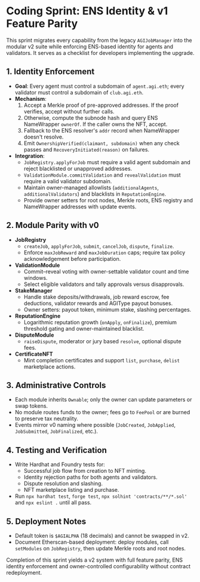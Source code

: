 # Coding Sprint: ENS Identity & v1 Feature Parity

This sprint migrates every capability from the legacy `AGIJobManager` into the modular v2 suite while enforcing ENS-based identity for agents and validators. It serves as a checklist for developers implementing the upgrade.

## 1. Identity Enforcement
- **Goal**: Every agent must control a subdomain of `agent.agi.eth`; every validator must control a subdomain of `club.agi.eth`.
- **Mechanism**:
  1. Accept a Merkle proof of pre-approved addresses. If the proof verifies, accept without further calls.
  2. Otherwise, compute the subnode hash and query ENS NameWrapper `ownerOf`. If the caller owns the NFT, accept.
  3. Fallback to the ENS resolver's `addr` record when NameWrapper doesn't resolve.
  4. Emit `OwnershipVerified(claimant, subdomain)` when any check passes and `RecoveryInitiated(reason)` on failures.
- **Integration**:
  - `JobRegistry.applyForJob` must require a valid agent subdomain and reject blacklisted or unapproved addresses.
  - `ValidationModule.commitValidation` and `revealValidation` must require a valid validator subdomain.
  - Maintain owner-managed allowlists (`additionalAgents`, `additionalValidators`) and blacklists in `ReputationEngine`.
  - Provide owner setters for root nodes, Merkle roots, ENS registry and NameWrapper addresses with update events.

## 2. Module Parity with v0
- **JobRegistry**
  - `createJob`, `applyForJob`, `submit`, `cancelJob`, `dispute`, `finalize`.
  - Enforce `maxJobReward` and `maxJobDuration` caps; require tax policy acknowledgement before participation.
- **ValidationModule**
  - Commit–reveal voting with owner-settable validator count and time windows.
  - Select eligible validators and tally approvals versus disapprovals.
- **StakeManager**
  - Handle stake deposits/withdrawals, job reward escrow, fee deductions, validator rewards and AGIType payout bonuses.
  - Owner setters: payout token, minimum stake, slashing percentages.
- **ReputationEngine**
  - Logarithmic reputation growth (`onApply`, `onFinalize`), premium threshold gating and owner-maintained blacklist.
- **DisputeModule**
  - `raiseDispute`, moderator or jury based `resolve`, optional dispute fees.
- **CertificateNFT**
  - Mint completion certificates and support `list`, `purchase`, `delist` marketplace actions.

## 3. Administrative Controls
- Each module inherits `Ownable`; only the owner can update parameters or swap tokens.
- No module routes funds to the owner; fees go to `FeePool` or are burned to preserve tax neutrality.
- Events mirror v0 naming where possible (`JobCreated`, `JobApplied`, `JobSubmitted`, `JobFinalized`, etc.).

## 4. Testing and Verification
- Write Hardhat and Foundry tests for:
  - Successful job flow from creation to NFT minting.
  - Identity rejection paths for both agents and validators.
  - Dispute resolution and slashing.
  - NFT marketplace listing and purchase.
- Run `npx hardhat test`, `forge test`, `npx solhint 'contracts/**/*.sol'` and `npx eslint .` until all pass.

## 5. Deployment Notes
- Default token is `$AGIALPHA` (18 decimals) and cannot be swapped in v2.
- Document Etherscan-based deployment: deploy modules, call `setModules` on `JobRegistry`, then update Merkle roots and root nodes.

Completion of this sprint yields a v2 system with full feature parity, ENS identity enforcement and owner-controlled configurability without contract redeployment.
